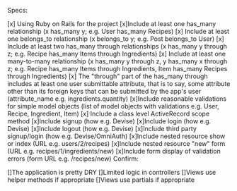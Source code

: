 Specs:

[x] Using Ruby on Rails for the project
[x]Include at least one has_many relationship (x has_many y; e.g. User has_many Recipes)
[x] Include at least one belongs_to relationship (x belongs_to y; e.g. Post belongs_to User)
[x] Include at least two has_many through relationships (x has_many y through z; e.g. Recipe has_many Items through Ingredients)
[x] Include at least one many-to-many relationship (x has_many y through z, y has_many x through z; e.g. Recipe has_many Items through Ingredients, Item has_many Recipes      through Ingredients)
[x] The "through" part of the has_many through includes at least one user submittable attribute, that is to say, some attribute other than its foreign keys that can be submitted by the app's user (attribute_name e.g. ingredients.quantity)
[x]Include reasonable validations for simple model objects (list of model objects with validations e.g. User, Recipe, Ingredient, Item)
[x] Include a class level ActiveRecord scope method 
[x]Include signup (how e.g. Devise)
[x]Include login (how e.g. Devise)
[x]Include logout (how e.g. Devise)
[x]Include third party signup/login (how e.g. Devise/OmniAuth)
[x]Include nested resource show or index (URL e.g. users/2/recipes)
[x]Include nested resource "new" form (URL e.g. recipes/1/ingredients/new)
[x]Include form display of validation errors (form URL e.g. /recipes/new)
Confirm:

 []The application is pretty DRY
 []Limited logic in controllers
 []Views use helper methods if appropriate
 []Views use partials if appropriate